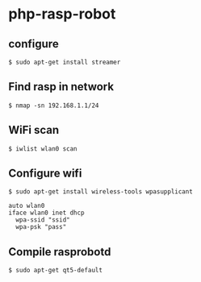# php-rasp-robot


## configure

	$ sudo apt-get install streamer

## Find rasp in network

	$ nmap -sn 192.168.1.1/24

## WiFi scan

	$ iwlist wlan0 scan

## Configure wifi

	$ sudo apt-get install wireless-tools wpasupplicant

	auto wlan0
	iface wlan0 inet dhcp
	  wpa-ssid "ssid"
	  wpa-psk "pass"


## Compile rasprobotd

	$ sudo apt-get qt5-default
